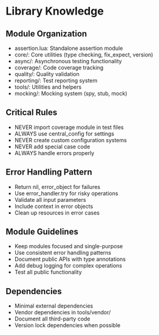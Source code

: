 # Library Knowledge

## Module Organization
- assertion.lua: Standalone assertion module
- core/: Core utilities (type checking, fix_expect, version)
- async/: Asynchronous testing functionality
- coverage/: Code coverage tracking
- quality/: Quality validation
- reporting/: Test reporting system
- tools/: Utilities and helpers
- mocking/: Mocking system (spy, stub, mock)

## Critical Rules
- NEVER import coverage module in test files
- ALWAYS use central_config for settings
- NEVER create custom configuration systems
- NEVER add special case code
- ALWAYS handle errors properly

## Error Handling Pattern
- Return nil, error_object for failures
- Use error_handler.try for risky operations
- Validate all input parameters
- Include context in error objects
- Clean up resources in error cases

## Module Guidelines
- Keep modules focused and single-purpose
- Use consistent error handling patterns
- Document public APIs with type annotations
- Add debug logging for complex operations
- Test all public functionality

## Dependencies
- Minimal external dependencies
- Vendor dependencies in tools/vendor/
- Document all third-party code
- Version lock dependencies when possible